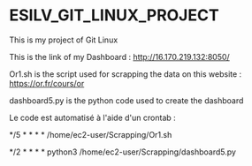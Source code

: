 # ESILV_GIT_LINUX_PROJECT
This is my project of Git Linux 


This is the link of my Dashboard : http://16.170.219.132:8050/

Or1.sh is the script used for scrapping the data on this website : https://or.fr/cours/or

dashboard5.py is the python code used to create the dashboard

Le code est automatisé à l'aide d'un crontab :

*/5 * * * * /home/ec2-user/Scrapping/Or1.sh

*/2 * * * * python3 /home/ec2-user/Scrapping/dashboard5.py
